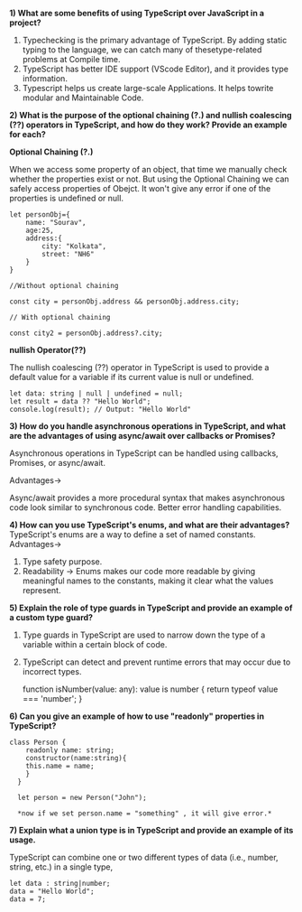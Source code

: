 **1) What are some benefits of using TypeScript over JavaScript in a project?**

 1. Typechecking is the primary advantage of TypeScript. By adding static typing to the language, we can catch many of thesetype-related problems at Compile time.
 2. TypeScript has better IDE support (VScode Editor), and it provides type information.
 3. Typescript helps us create large-scale Applications. It helps towrite modular and Maintainable Code.

**2) What is the purpose of the optional chaining (?.) and nullish coalescing (??) operators in TypeScript, and how do they work? Provide an example for each?**

 **Optional Chaining (?.)**

 When we access some property of an object, that time we manually check whether the properties exist or not.
 But using the Optional Chaining we can safely access properties of Obejct. It won't give any error if one of the properties is undefined or null.

    let personObj={
        name: "Sourav",
        age:25,
        address:{
            city: "Kolkata",
            street: "NH6"
        }
    }
    
    //Without optional chaining 
    
    const city = personObj.address && personObj.address.city;
    
    // With optional chaining 
    
    const city2 = personObj.address?.city;


**nullish Operator(??)**

The nullish coalescing (??) operator in TypeScript is used to provide a default value for a variable if its current value is null or undefined.

    let data: string | null | undefined = null;
    let result = data ?? "Hello World";
    console.log(result); // Output: "Hello World"


**3) How do you handle asynchronous operations in TypeScript, and what are the advantages of using async/await over callbacks or Promises?**

Asynchronous operations in TypeScript can be handled using callbacks, Promises, or async/await.

Advantages->

Async/await provides a more procedural syntax that makes asynchronous code look similar to synchronous code.
Better error handling capabilities.


**4) How can you use TypeScript's enums, and what are their advantages?**
TypeScript's enums are a way to define a set of named constants.
Advantages->

 1. Type safety purpose.
 2. Readability -> Enums makes our code more readable by giving meaningful names to the constants, making it clear what the values represent.

**5) Explain the role of type guards in TypeScript and provide an example of a custom type guard?**
   

 1. Type guards in TypeScript are used to narrow down the type of a variable within a certain block of code.

 2. TypeScript can detect and prevent runtime errors that may occur due to incorrect types.

 

      function isNumber(value: any): value is number {
                return typeof value === 'number';
        }

**6) Can you give an example of how to use "readonly" properties in TypeScript?**
   

    class Person {
        readonly name: string;
        constructor(name:string){
        this.name = name;
        }
      }
      
      let person = new Person("John");

      *now if we set person.name = "something" , it will give error.*

  
**7) Explain what a union type is in TypeScript and provide an example of its usage.**

TypeScript can combine one or two different types of data (i.e., number, string, etc.) in a single type,

    let data : string|number;
    data = "Hello World";
    data = 7;

